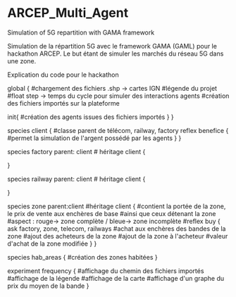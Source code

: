# ARCEP_Multi_Agent
Simulation of 5G repartition with GAMA framework

Simulation de la répartition 5G avec le framework GAMA (GAML)
pour le hackathon ARCEP.
Le but étant de simuler les marchés du réseau 5G dans une zone.




Explication du code pour le hackathon

global {
 #chargement des fichiers .shp -> cartes IGN
 #légende du projet
 #float step -> temps du cycle pour simuler des interactions agents
 #création des fichiers importés sur la plateforme
 
 init{
  #création des agents issues des fichiers importés
 }
}

species client {
  #classe parent de télécom, railway, factory
 reflex benefice {
   #permet la simulation de l'argent possédé par les agents
 }
}

species factory parent: client # héritage client {

}

species railway parent: client # héritage client {

}

species zone parent:client #héritage client {
#contient la portée de la zone, le prix de vente aux enchères de base
#ainsi que ceux détenant la zone
#aspect : rouge-> zone complète / bleue-> zone incomplète
#reflex buy {
ask factory, zone, telecom, railways #achat aux enchères des bandes de la zone
#ajout des acheteurs de la zone
#ajout de la zone à l'acheteur
#valeur d'achat de la zone modifiée
}
}

species hab_areas {
#création des zones habitées
}

experiment frequency {
#affichage du chemin des fichiers importés
#affichage de la légende
#affichage de la carte
#affichage d'un graphe du prix du moyen de la bande
}

